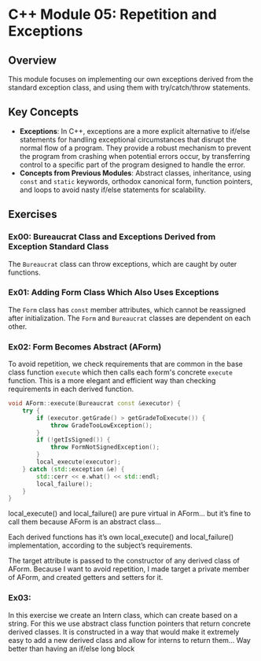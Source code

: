 # C++ Module 05: Repetition and Exceptions

## Overview
This module focuses on implementing our own exceptions derived from the standard exception class, and using them with try/catch/throw statements.

## Key Concepts
- **Exceptions**: In C++, exceptions are a more explicit alternative to if/else statements for handling exceptional circumstances that disrupt the normal flow of a program. They provide a robust mechanism to prevent the program from crashing when potential errors occur, by transferring control to a specific part of the program designed to handle the error.
- **Concepts from Previous Modules**: Abstract classes, inheritance, using `const` and `static` keywords, orthodox canonical form, function pointers, and loops to avoid nasty if/else statements for scalability.

## Exercises

### Ex00: Bureaucrat Class and Exceptions Derived from Exception Standard Class
The `Bureaucrat` class can throw exceptions, which are caught by outer functions.

### Ex01: Adding Form Class Which Also Uses Exceptions
The `Form` class has `const` member attributes, which cannot be reassigned after initialization. The `Form` and `Bureaucrat` classes are dependent on each other.

### Ex02: Form Becomes Abstract (AForm)
To avoid repetition, we check requirements that are common in the base class function `execute` which then calls each form's concrete `execute` function. This is a more elegant and efficient way than checking requirements in each derived function.

```cpp
void AForm::execute(Bureaucrat const &executor) {
    try {
        if (executor.getGrade() > getGradeToExecute()) {
            throw GradeTooLowException();
        }
        if (!getIsSigned()) {
            throw FormNotSignedException();
        }
        local_execute(executor);
    } catch (std::exception &e) {
        std::cerr << e.what() << std::endl;
        local_failure();
    }
}
``````

local_execute() and local_failure() are pure virtual in AForm… but it’s fine to call them because AForm is an abstract class…

Each derived functions has it’s own local_execute() and local_failure() implementation, according to the subject’s requirements.

The target attribute is passed to the constructor of any derived class of AForm. Because I want to avoid repetition, I made target a private member of AForm, and created getters and setters for it.

### Ex03:
In this exercise we create an Intern class, which can create
based on a string. For this we use abstract class function pointers that return concrete derived classes. It is constructed in a way that would make it extremely easy to add a new derived class and allow for interns to return them… Way better than having an if/else long block